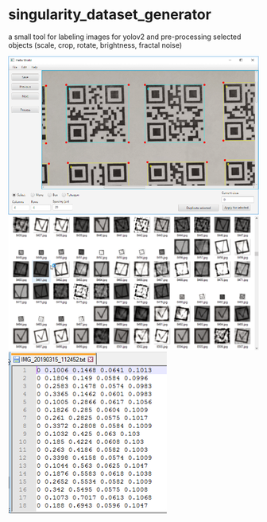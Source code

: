 # singularity_dataset_generator
a small tool for labeling images for yolov2 and pre-processing selected objects (scale, crop, rotate, brightness, fractal noise)

![](https://raw.githubusercontent.com/westracer/singularity_dataset_generator/master/pic/screen1.png)
![](https://raw.githubusercontent.com/westracer/singularity_dataset_generator/master/pic/screen2.png)
![](https://raw.githubusercontent.com/westracer/singularity_dataset_generator/master/pic/screen3.png)
